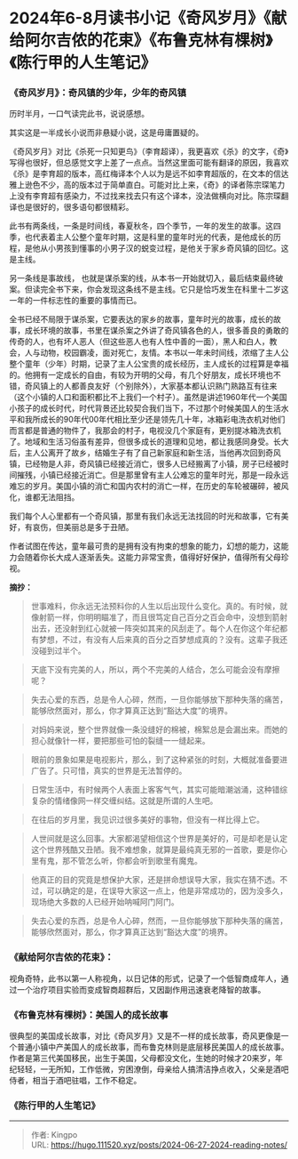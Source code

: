 # 2024年6-8月读书小记《奇风岁月》《献给阿尔吉侬的花束》《布鲁克林有棵树》《陈行甲的人生笔记》


<!--more-->

### 《奇风岁月》：奇风镇的少年，少年的奇风镇


历时半月，一口气读完此书，说说感想。

其实这是一半成长小说而非悬疑小说，这是毋庸置疑的。

《奇风岁月》对比《杀死一只知更鸟》（李育超译），我更喜欢《杀》的文字，《奇》写得也很好，但总感觉文字上差了一点点。当然这里面可能有翻译的原因，我喜欢《杀》是李育超的版本，高红梅译本个人以为是远不如李育超版的，在文本的信达雅上逊色不少，高的版本过于简单直白。可能对比上来，《奇》的译者陈宗琛笔力上没有李育超有感染力，不过找来找去只有这个译本，没法做横向对比。陈宗琛翻译也是很好的，很多语句都很精彩。

此书有两条线，一条是时间线，春夏秋冬，四个季节，一年的发生的故事。这四季，也代表着主人公整个童年时期，这是科里的童年时光的代表，是他成长的历程，是他从小男孩到懂事的小男子汉的蜕变过程，是他关于家乡奇风镇的回忆。这是主线。

另一条线是事故线， 也就是谋杀案的线，从本书一开始就切入，最后结束最终破案。但读完全书下来，你会发现这条线不是主线。它只是恰巧发生在科里十二岁这一年的一件标志性的重要的事情而已。

全书已经不局限于谋杀案，它要表达的家乡的故事，童年时光的故事，成长的故事，成长环境的故事，书里在谋杀案之外讲了奇风镇各色的人，很多善良的勇敢的传奇的人，也有坏人恶人（但这些恶人也有人性中善的一面），黑人和白人，教会，人与动物，校园霸凌，面对死亡，友情。本书以一年未时间线，浓缩了主人公整个童年（少年）时期，记录了主人公宝贵的成长经历，主人成长的过程算是幸福的。他拥有一定成长的自由，有较为开明的父母，有几个好朋友，成长环境也不错，奇风镇上的人都善良友好（个别除外），大家基本都认识熟门熟路互有往来（这个小镇的人口和面积都比不上我们一个村子）。虽然是讲述1960年代一个美国小孩子的成长时代，时代背景还比较契合我们当下，不过那个时候美国人的生活水平和我所成长的90年代00年代相比至少还是领先几十年，冰箱彩电洗衣机对他们而言都是普通的物件了，我那会的村子，电视没几个家庭有，更别提冰箱洗衣机了。地域和生活习俗虽有差异，但很多成长的道理和见地，都让我感同身受。长大后，主人公离开了故乡，结婚生子有了自己新家庭和新生活，当他再次回到奇风镇，已经物是人非，奇风镇已经接近消亡，很多人已经搬离了小镇，房子已经被时间摧残，小镇已经接近消亡。但是那里曾有主人公难忘的童年时光，那是一段永远难忘的岁月。美国小镇的消亡和国内农村的消亡一样，在历史的车轮被碾碎，被风化，谁都无法阻挡。

我们每个人心里都有一个奇风镇，那里有我们永远无法找回的时光和故事，它有美好，有哀伤，但美丽总是多于丑陋。

作者试图在传达，童年最可贵的是拥有没有拘束的想象的能力，幻想的能力，这能力会随着你长大成人逐渐丢失。这能力非常宝贵，值得好好保护，值得所有父母珍视。


**摘抄：**

> 世事难料，你永远无法预料你的人生以后出现什么变化。真的。有时候，就像射箭一样，你明明瞄准了，而且很笃定自己百分之百会命中，没想到箭射出去，还没射到红心就被一阵突如其来的风刮走了。每个人在你这个年纪都有梦想，不过，有没有人后来真的百分之百梦想成真的？没有。这辈子我还没碰到过半个。

> 天底下没有完美的人，所以，两个不完美的人结合，怎么可能会没有摩擦呢？

> 失去心爱的东西，总是令人心碎，然而，一旦你能够放下那种失落的痛苦，能够欣然面对，那么，你才算真正达到“豁达大度”的境界。

> 对妈妈来说，整个世界就像一条没缝好的棉被，棉絮总是会漏出来。而她的担心就像针一样，要把那些可怕的裂缝一一缝起来。

> 眼前的景象如果是电视影片，那么，到了这种紧张的时刻，大概就准备要进广告了。只可惜，真实的世界是无法暂停的。

> 日常生活中，有时候两个人表面上客客气气，其实可能暗潮汹涌，这种错综复杂的情绪像网一样交缠纠结。这就是所谓的人生吧。

> 在往后的岁月里，我见识过很多美好的事物，但没有一样比得上它。

> 人世间就是这么回事。大家都渴望相信这个世界是美好的，可是却老是认定这个世界残酷又丑陋。我不难想象，就算是最纯真无邪的一首歌，要是你心里有鬼，那不管怎么听，你都会听到歌里有魔鬼。

> 他真正的目的究竟是想保护大家，还是拼命想误导大家，我实在猜不透。不过，可以确定的是，在误导大家这一点上，他是非常成功的，因为没多久，现场绝大多数的人已经开始呐喊阿门阿门。

> 失去心爱的东西，总是令人心碎，然而，一旦你能够放下那种失落的痛苦，能够欣然面对，那么，你才算真正达到“豁达大度”的境界。



### 《献给阿尔吉侬的花束》：
视角奇特，此书以第一人称视角，以日记体的形式，记录了一个低智商成年人，通过一个治疗项目实验而变成智商超群后，又因副作用迅速衰老降智的故事。

### 《布鲁克林有棵树》：美国人的成长故事

很典型的美国成长故事，对比《奇风岁月》又是不一样的成长故事，奇风更像是一个普通小镇中产美国人的成长故事，而布鲁克林则是底层移民美国人的成长故事。作者是第三代美国移民，出生于美国，父母都没文化，生她的时候才20来岁，年纪轻轻，一无所知，工作低微，穷困潦倒，母亲给人搞清洁挣点收入，父亲是酒吧侍者，相当于酒吧驻唱，工作不稳定。


### 《陈行甲的人生笔记》


---

> 作者: Kingpo  
> URL: https://hugo.111520.xyz/posts/2024-06-27-2024-reading-notes/  


